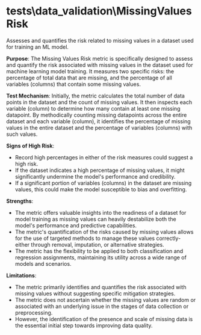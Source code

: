 # tests\data_validation\MissingValuesRisk

Assesses and quantifies the risk related to missing values in a dataset used for training an ML model.

**Purpose**: The Missing Values Risk metric is specifically designed to assess and quantify the risk associated
with missing values in the dataset used for machine learning model training. It measures two specific risks: the
percentage of total data that are missing, and the percentage of all variables (columns) that contain some missing
values.

**Test Mechanism**: Initially, the metric calculates the total number of data points in the dataset and the count
of missing values. It then inspects each variable (column) to determine how many contain at least one missing
datapoint. By methodically counting missing datapoints across the entire dataset and each variable (column), it
identifies the percentage of missing values in the entire dataset and the percentage of variables (columns) with
such values.

**Signs of High Risk**:

- Record high percentages in either of the risk measures could suggest a high risk.
- If the dataset indicates a high percentage of missing values, it might significantly undermine the model's
performance and credibility.
- If a significant portion of variables (columns) in the dataset are missing values, this could make the model
susceptible to bias and overfitting.

**Strengths**:

- The metric offers valuable insights into the readiness of a dataset for model training as missing values can
heavily destabilize both the model's performance and predictive capabilities.
- The metric's quantification of the risks caused by missing values allows for the use of targeted methods to
manage these values correctly- either through removal, imputation, or alternative strategies.
- The metric has the flexibility to be applied to both classification and regression assignments, maintaining its
utility across a wide range of models and scenarios.

**Limitations**:

- The metric primarily identifies and quantifies the risk associated with missing values without suggesting
specific mitigation strategies.
- The metric does not ascertain whether the missing values are random or associated with an underlying issue in the
stages of data collection or preprocessing.
- However, the identification of the presence and scale of missing data is the essential initial step towards
improving data quality.